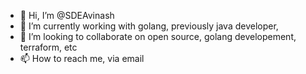 - 👋 Hi, I’m @SDEAvinash
- 🌱 I’m currently working with golang, previously java developer,
- 💞️ I’m looking to collaborate on open source, golang developement, terraform, etc
- 📫 How to reach me, via email
<!---
SDEAvinash/SDEAvinash is a ✨ special ✨ repository because its `README.md` (this file) appears on your GitHub profile.
You can click the Preview link to take a look at your changes.
--->
